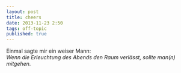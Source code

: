 ```yaml
---
layout: post
title: cheers
date: 2013-11-23 2:50  
tags: off-topic
published: true
---
```


Einmal sagte mir ein weiser Mann:      
*Wenn die Erleuchtung des Abends den Raum verlässt, sollte man(n) mitgehen.*